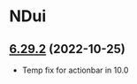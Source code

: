 # NDui

## [6.29.2](https://github.com/siweia/NDui/tree/6.29.2) (2022-10-25)

- Temp fix for actionbar in 10.0